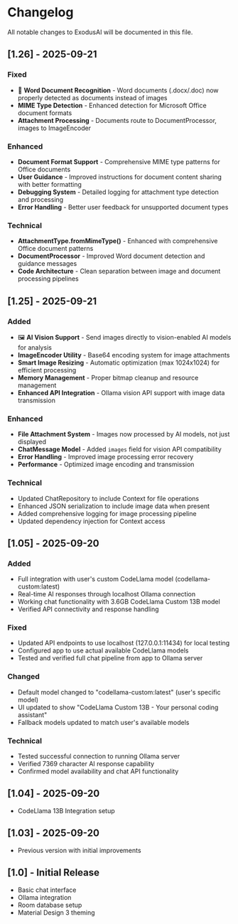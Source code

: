 # Changelog

All notable changes to ExodusAI will be documented in this file.

## [1.26] - 2025-09-21

### Fixed
- 🔧 **Word Document Recognition** - Word documents (.docx/.doc) now properly detected as documents instead of images
- **MIME Type Detection** - Enhanced detection for Microsoft Office document formats
- **Attachment Processing** - Documents route to DocumentProcessor, images to ImageEncoder

### Enhanced
- **Document Format Support** - Comprehensive MIME type patterns for Office documents
- **User Guidance** - Improved instructions for document content sharing with better formatting
- **Debugging System** - Detailed logging for attachment type detection and processing
- **Error Handling** - Better user feedback for unsupported document types

### Technical
- **AttachmentType.fromMimeType()** - Enhanced with comprehensive Office document patterns
- **DocumentProcessor** - Improved Word document detection and guidance messages
- **Code Architecture** - Clean separation between image and document processing pipelines

## [1.25] - 2025-09-21

### Added
- 🖼️ **AI Vision Support** - Send images directly to vision-enabled AI models for analysis
- **ImageEncoder Utility** - Base64 encoding system for image attachments
- **Smart Image Resizing** - Automatic optimization (max 1024x1024) for efficient processing
- **Memory Management** - Proper bitmap cleanup and resource management
- **Enhanced API Integration** - Ollama vision API support with image data transmission

### Enhanced
- **File Attachment System** - Images now processed by AI models, not just displayed
- **ChatMessage Model** - Added `images` field for vision API compatibility
- **Error Handling** - Improved image processing error recovery
- **Performance** - Optimized image encoding and transmission

### Technical
- Updated ChatRepository to include Context for file operations
- Enhanced JSON serialization to include image data when present
- Added comprehensive logging for image processing pipeline
- Updated dependency injection for Context access

## [1.05] - 2025-09-20

### Added
- Full integration with user's custom CodeLlama model (codellama-custom:latest)
- Real-time AI responses through localhost Ollama connection
- Working chat functionality with 3.6GB CodeLlama Custom 13B model
- Verified API connectivity and response handling

### Fixed
- Updated API endpoints to use localhost (127.0.0.1:11434) for local testing
- Configured app to use actual available CodeLlama models
- Tested and verified full chat pipeline from app to Ollama server

### Changed
- Default model changed to "codellama-custom:latest" (user's specific model)
- UI updated to show "CodeLlama Custom 13B - Your personal coding assistant"
- Fallback models updated to match user's available models

### Technical
- Tested successful connection to running Ollama server
- Verified 7369 character AI response capability
- Confirmed model availability and chat API functionality

## [1.04] - 2025-09-20
- CodeLlama 13B Integration setup

## [1.03] - 2025-09-20
- Previous version with initial improvements

## [1.0] - Initial Release
- Basic chat interface
- Ollama integration
- Room database setup
- Material Design 3 theming